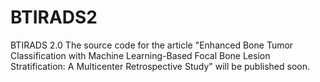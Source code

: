# BTIRADS2
BTIRADS 2.0 The source code for the article "Enhanced Bone Tumor Classification with Machine Learning-Based Focal Bone Lesion Stratification: A Multicenter Retrospective Study" will be published soon.
